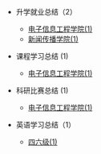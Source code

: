 - 升学就业总结（2）

  - [电子信息工程学院(1)](升学就业/电子信息工程学院/README.md)
  - [新闻传播学院(1)](升学就业/新闻传播学院/README.md)

- 课程学习总结 (1)

  - [电子信息工程学院(1)](课程学习/电子信息工程学院/README.md)
  
- 科研比赛总结 (1)

  - [电子信息工程学院(1)](科研比赛/电子信息工程学院/README.md)

- 英语学习总结（1）

  - [四六级(1)](英语学习/四六级/README.md)
